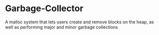 # Garbage-Collector
A malloc system that lets users create and remove blocks on the heap, as well as performing major and minor garbage collections
